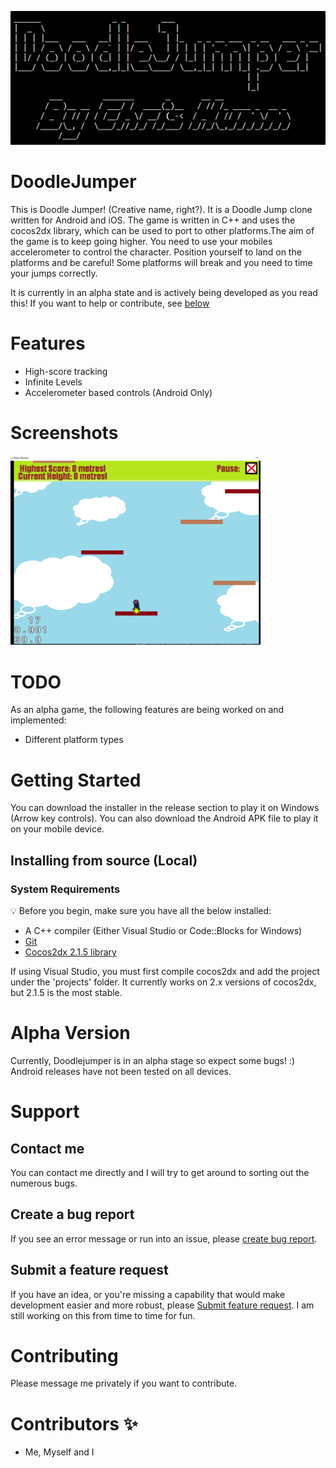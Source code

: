 ![DoodleJumpTitle](https://github.com/chrishumm/DoodleJumper/blob/c96816b66c9fb5fed07c4e45a19752abdb49fe06/DoodleJumpChrisHumm/DoodleJumper.png)

# DoodleJumper

This is Doodle Jumper! (Creative name, right?). It is a Doodle Jump clone written for Android and iOS. The game is written in C++ and uses the cocos2dx library, which can be used to port to other platforms.The aim of the game is to keep going higher. You need to use your mobiles accelerometer to control the character. Position yourself to land on the platforms and be careful! Some platforms will break and you need to time your jumps correctly.

It is currently in an alpha state and is actively being developed as you read this! If you want to help or contribute, see [below](#support)

# Features

- High-score tracking
- Infinite Levels
- Accelerometer based controls (Android Only)

# Screenshots

<img src="https://github.com/chrishumm/DoodleJumper/blob/6e77aaf0a87fd5be24084097a986496e15873392/DoodleJumpChrisHumm/DoodleJump@0,5x.png" width="400">

# TODO

As an alpha game, the following features are being worked on and implemented:
- Different platform types


# Getting Started

You can download the installer in the release section to play it on Windows (Arrow key controls). You can also download the Android APK file to play it on your mobile device.

## Installing from source (Local)

### System Requirements

:bulb: Before you begin, make sure you have all the below installed:

- A C++ compiler (Either Visual Studio or Code::Blocks for Windows)
- [Git](https://git-scm.com/book/en/v2/Getting-Started-Installing-Git/)
- [Cocos2dx 2.1.5 library](https://storage.googleapis.com/google-code-archive-downloads/v2/code.google.com/cocos2d-x/cocos2d-x-2.1.5.zip)

If using Visual Studio, you must first compile cocos2dx and add the project under the 'projects' folder. It currently works on 2.x versions of cocos2dx, but 2.1.5 is the most stable. 
# Alpha Version

Currently, Doodlejumper is in an alpha stage so expect some bugs! :) Android releases have not been tested on all devices.

# Support

## Contact me
You can contact me directly and I will try to get around to sorting out the numerous bugs. 

## Create a bug report

If you see an error message or run into an issue, please [create bug report](https://github.com/chrishumm/DoodleJumper/issues/new?assignees=&labels=type%3A%20bug&template=bug_report.md&title=). 


## Submit a feature request

If you have an idea, or you're missing a capability that would make development easier and more robust, please [Submit feature request](https://github.com/chrishumm/DoodleJumper/issues/new?assignees=&labels=type%3A%20feature%20request&template=feature_request.md&title=).
I am still working on this from time to time for fun.

# Contributing

Please message me privately if you want to contribute.

# Contributors ✨

- Me, Myself and I
